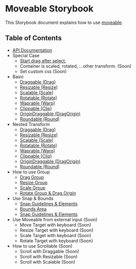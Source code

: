 # Moveable Storybook

This Storybook document explains how to use [moveable](https://github.com/daybrush/moveable).

## Table of Contents
* [API Documentation](https://daybrush.com/moveable/release/latest/doc/)
* Special Case
    * [Start drag after select.](https://daybrush.com/selecto/storybook/?path=/story/selecto-with-moveable--change-the-moveable-targets-by-selecting-it)
    * Container is scaled, rotated, ...other transform. (Soon)
    * Set custom css (Soon)
* Basic
    * [Draggable (Drag)](https://daybrush.com/moveable/storybook/index.html?path=/story/basic--draggable)
    * [Resizable (Resize)](https://daybrush.com/moveable/storybook/index.html?path=/story/basic--resizable)
    * [Scalable (Scale)](https://daybrush.com/moveable/storybook/index.html?path=/story/basic--scalable)
    * [Rotatable (Rotate)](https://daybrush.com/moveable/storybook/index.html?path=/story/basic--rotatable)
    * [Waprable (Warp)](https://daybrush.com/moveable/storybook/index.html?path=/story/basic--warpable)
    * [Clippable (Clip)](https://daybrush.com/moveable/storybook/index.html?path=/story/basic--clippable)
    * [OriginDraggable (DragOrigin)](https://daybrush.com/moveable/storybook/index.html?path=/story/basic--origindraggable)
    * [Roundable (Round)](https://daybrush.com/moveable/storybook/index.html?path=/story/basic--roundable)
* Nested Transform
    * [Draggable (Drag)](https://daybrush.com/moveable/storybook/index.html?path=/story/nested-transform--draggable)
    * [Resizable (Resize)](https://daybrush.com/moveable/storybook/index.html?path=/story/nested-transform--resizable)
    * [Scalable (Scale)](https://daybrush.com/moveable/storybook/index.html?path=/story/nested-transform--scalable)
    * [Rotatable (Rotate)](https://daybrush.com/moveable/storybook/index.html?path=/story/nested-transform--rotatable)
    * [Waprable (Warp)](https://daybrush.com/moveable/storybook/index.html?path=/story/nested-transform--warpable)
    * [Clippable (Clip)](https://daybrush.com/moveable/storybook/index.html?path=/story/nested-transform--clippable)
    * [OriginDraggable (DragOrigin)](https://daybrush.com/moveable/storybook/index.html?path=/story/nested-transform--origindraggable)
    * [Roundable (Round)](https://daybrush.com/moveable/storybook/index.html?path=/story/nested-transform--roundable)
* How to use Group
    * [Drag Group](https://daybrush.com/moveable/storybook/index.html?path=/story/group--draggable)
    * [Resize Group](https://daybrush.com/moveable/storybook/index.html?path=/story/group--resizable)
    * [Scale Group](https://daybrush.com/moveable/storybook/index.html?path=/story/group--scalable)
    * [Rotate Group & Drag Origin](https://daybrush.com/moveable/storybook/index.html?path=/story/group--rotatable-origindraggable)
* Use Snap & Bounds
    * [Snap Guidelines & Elements](https://daybrush.com/moveable/storybook/index.html?path=/story/use-snap-bounds-with-ables--snap-guidelines-elements)
    * [Bounds Area](https://daybrush.com/moveable/storybook/index.html?path=/story/use-snap-bounds-with-ables--bounds-area)
    * [Snap Guidelines & Elements](https://daybrush.com/moveable/storybook/index.html?path=/story/use-snap-bounds-with-ables--inner-bounds-area)
* Use Moveable from external input (Soon)
    * Move Target with keyboard (Soon)
    * Resize Target with keyboard (Soon)
    * Scale Target with keyboard (Soon)
    * Rotate Target with keyboard (Soon)
* How to use Scrollable (Soon)
    * Scroll with Draggable (Soon)
    * Scroll with Resizable (Soon)
    * Scroll with Scalable (Soon)

